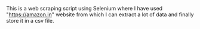 This is a web scraping script using Selenium where I have used "https://amazon.in" website from which I can extract a lot of data and finally store it in a csv file. 
